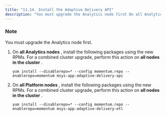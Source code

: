 ```yaml
---
title: "11.14. Install the Adaptive Delivery API"
description: "You must upgrade the Analytics node first On all Analytics nodes install the following packages using the new RP Ms For a combined cluster upgrade perform this action on all nodes in the cluster On all Platform nodes install the following packages using the new RP Ms For a combined..."
---
```


### Note

You must upgrade the Analytics node first.

1.  On **all Analytics nodes** , install the following packages using the new RPMs. For a combined cluster upgrade, perform this action on **all nodes in the cluster** .

    `yum install --disablerepo=* --config momentum.repo --enablerepo=momentum msys-app-adaptive-delivery-api`
2.  On **all Platform nodes** , install the following packages using the new RPMs. For a combined cluster upgrade, perform this action on **all nodes in the cluster** .

    `yum install --disablerepo=* --config momentum.repo --enablerepo=momentum msys-app-adaptive-delivery-etl`